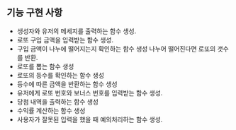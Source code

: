 ## 기능 구현 사항
- 생성자와 유저의 메세지를 출력하는 함수 생성.
- 로또 구입 금액을 입력받는 함수 생성.
- 구입 금액이 나누에 떨어지는지 확인하는 함수 생성 나누어 떨어진다면 로또의 갯수를 반환.
- 로또를 뽑는 함수 생성
- 로또의 등수를 확인하는 함수 생성
- 등수에 따른 금액을 반환하는 함수 생성
- 유저에게 로또 번호와 보너스 번호를 입력받는 함수 생성.
- 당첨 내역을 출력하는 함수 생성
- 수익률 계산하는 함수 생성
- 사용자가 잘못된 입력을 했을 때 예외처리하는 함수 생성.